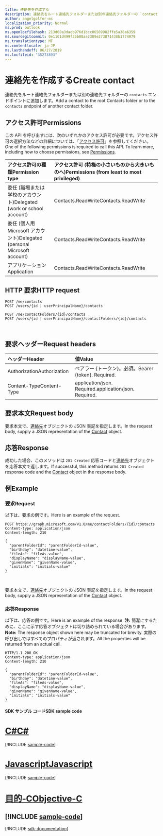 ```yaml
---
title: 連絡先を作成する
description: 連絡先をルート連絡先フォルダーまたは別の連絡先フォルダーの `contacts` エンドポイントに追加します。
author: angelgolfer-ms
localization_priority: Normal
ms.prod: outlook
ms.openlocfilehash: 213d60a3dacb976d1bcc06509982ffe5a38a6359
ms.sourcegitcommit: 0e1101d499f35b08aa2309e273871438b1774979
ms.translationtype: MT
ms.contentlocale: ja-JP
ms.lasthandoff: 06/27/2019
ms.locfileid: "35273893"
---
```

# <a name="create-contact"></a><span data-ttu-id="27e8d-103">連絡先を作成する</span><span class="sxs-lookup"><span data-stu-id="27e8d-103">Create contact</span></span>

<span data-ttu-id="27e8d-104">連絡先をルート連絡先フォルダーまたは別の連絡先フォルダーの `contacts` エンドポイントに追加します。</span><span class="sxs-lookup"><span data-stu-id="27e8d-104">Add a contact to the root Contacts folder or to the `contacts` endpoint of another contact folder.</span></span>

## <a name="permissions"></a><span data-ttu-id="27e8d-105">アクセス許可</span><span class="sxs-lookup"><span data-stu-id="27e8d-105">Permissions</span></span>

<span data-ttu-id="27e8d-p101">この API を呼び出すには、次のいずれかのアクセス許可が必要です。アクセス許可の選択方法などの詳細については、「[アクセス許可](/graph/permissions-reference)」を参照してください。</span><span class="sxs-lookup"><span data-stu-id="27e8d-p101">One of the following permissions is required to call this API. To learn more, including how to choose permissions, see [Permissions](/graph/permissions-reference).</span></span>

|<span data-ttu-id="27e8d-108">アクセス許可の種類</span><span class="sxs-lookup"><span data-stu-id="27e8d-108">Permission type</span></span>      | <span data-ttu-id="27e8d-109">アクセス許可 (特権の小さいものから大きいものへ)</span><span class="sxs-lookup"><span data-stu-id="27e8d-109">Permissions (from least to most privileged)</span></span>              |
|:--------------------|:---------------------------------------------------------|
|<span data-ttu-id="27e8d-110">委任 (職場または学校のアカウント)</span><span class="sxs-lookup"><span data-stu-id="27e8d-110">Delegated (work or school account)</span></span> | <span data-ttu-id="27e8d-111">Contacts.ReadWrite</span><span class="sxs-lookup"><span data-stu-id="27e8d-111">Contacts.ReadWrite</span></span>    |
|<span data-ttu-id="27e8d-112">委任 (個人用 Microsoft アカウント)</span><span class="sxs-lookup"><span data-stu-id="27e8d-112">Delegated (personal Microsoft account)</span></span> | <span data-ttu-id="27e8d-113">Contacts.ReadWrite</span><span class="sxs-lookup"><span data-stu-id="27e8d-113">Contacts.ReadWrite</span></span>    |
|<span data-ttu-id="27e8d-114">アプリケーション</span><span class="sxs-lookup"><span data-stu-id="27e8d-114">Application</span></span> | <span data-ttu-id="27e8d-115">Contacts.ReadWrite</span><span class="sxs-lookup"><span data-stu-id="27e8d-115">Contacts.ReadWrite</span></span> |

## <a name="http-request"></a><span data-ttu-id="27e8d-116">HTTP 要求</span><span class="sxs-lookup"><span data-stu-id="27e8d-116">HTTP request</span></span>

<!-- { "blockType": "ignored" } -->

```http
POST /me/contacts
POST /users/{id | userPrincipalName}/contacts

POST /me/contactFolders/{id}/contacts
POST /users/{id | userPrincipalName}/contactFolders/{id}/contacts
```

<br/>

## <a name="request-headers"></a><span data-ttu-id="27e8d-117">要求ヘッダー</span><span class="sxs-lookup"><span data-stu-id="27e8d-117">Request headers</span></span>

| <span data-ttu-id="27e8d-118">ヘッダー</span><span class="sxs-lookup"><span data-stu-id="27e8d-118">Header</span></span>       | <span data-ttu-id="27e8d-119">値</span><span class="sxs-lookup"><span data-stu-id="27e8d-119">Value</span></span> |
|:---------------|:--------|
| <span data-ttu-id="27e8d-120">Authorization</span><span class="sxs-lookup"><span data-stu-id="27e8d-120">Authorization</span></span>  | <span data-ttu-id="27e8d-p102">ベアラー {トークン}。必須。</span><span class="sxs-lookup"><span data-stu-id="27e8d-p102">Bearer {token}. Required.</span></span>  |
| <span data-ttu-id="27e8d-123">Content-Type</span><span class="sxs-lookup"><span data-stu-id="27e8d-123">Content-Type</span></span>  | <span data-ttu-id="27e8d-p103">application/json. Required.</span><span class="sxs-lookup"><span data-stu-id="27e8d-p103">application/json. Required.</span></span>  |

## <a name="request-body"></a><span data-ttu-id="27e8d-126">要求本文</span><span class="sxs-lookup"><span data-stu-id="27e8d-126">Request body</span></span>
<span data-ttu-id="27e8d-127">要求本文で、[連絡先](../resources/contact.md)オブジェクトの JSON 表記を指定します。</span><span class="sxs-lookup"><span data-stu-id="27e8d-127">In the request body, supply a JSON representation of the [Contact](../resources/contact.md) object.</span></span>

## <a name="response"></a><span data-ttu-id="27e8d-128">応答</span><span class="sxs-lookup"><span data-stu-id="27e8d-128">Response</span></span>

<span data-ttu-id="27e8d-129">成功した場合、このメソッドは `201 Created` 応答コードと[連絡先](../resources/contact.md)オブジェクトを応答本文で返します。</span><span class="sxs-lookup"><span data-stu-id="27e8d-129">If successful, this method returns `201 Created` response code and the [Contact](../resources/contact.md) object in the response body.</span></span>

## <a name="example"></a><span data-ttu-id="27e8d-130">例</span><span class="sxs-lookup"><span data-stu-id="27e8d-130">Example</span></span>

### <a name="request"></a><span data-ttu-id="27e8d-131">要求</span><span class="sxs-lookup"><span data-stu-id="27e8d-131">Request</span></span>

<span data-ttu-id="27e8d-132">以下は、要求の例です。</span><span class="sxs-lookup"><span data-stu-id="27e8d-132">Here is an example of the request.</span></span>

<!-- {
  "blockType": "request",
  "name": "create_contact_from_contactfolder"
}-->

```http
POST https://graph.microsoft.com/v1.0/me/contactFolders/{id}/contacts
Content-type: application/json
Content-length: 210

{
  "parentFolderId": "parentFolderId-value",
  "birthday": "datetime-value",
  "fileAs": "fileAs-value",
  "displayName": "displayName-value",
  "givenName": "givenName-value",
  "initials": "initials-value"
}
```

<br/>

<span data-ttu-id="27e8d-133">要求本文で、[連絡先](../resources/contact.md)オブジェクトの JSON 表記を指定します。</span><span class="sxs-lookup"><span data-stu-id="27e8d-133">In the request body, supply a JSON representation of the [Contact](../resources/contact.md) object.</span></span>

### <a name="response"></a><span data-ttu-id="27e8d-134">応答</span><span class="sxs-lookup"><span data-stu-id="27e8d-134">Response</span></span>

<span data-ttu-id="27e8d-135">以下は、応答の例です。</span><span class="sxs-lookup"><span data-stu-id="27e8d-135">Here is an example of the response.</span></span> <span data-ttu-id="27e8d-136">**注:** 簡潔にするために、ここに示す応答オブジェクトは切り詰められている場合があります。</span><span class="sxs-lookup"><span data-stu-id="27e8d-136">**Note:** The response object shown here may be truncated for brevity.</span></span> <span data-ttu-id="27e8d-137">実際の呼び出しではすべてのプロパティが返されます。</span><span class="sxs-lookup"><span data-stu-id="27e8d-137">All the properties will be returned from an actual call.</span></span>

<!-- {
  "blockType": "response",
  "truncated": true,
  "@odata.type": "microsoft.graph.contact"
} -->

```http
HTTP/1.1 200 OK
Content-type: application/json
Content-length: 210

{
  "parentFolderId": "parentFolderId-value",
  "birthday": "datetime-value",
  "fileAs": "fileAs-value",
  "displayName": "displayName-value",
  "givenName": "givenName-value",
  "initials": "initials-value"
}
```
#### <a name="sdk-sample-code"></a><span data-ttu-id="27e8d-138">SDK サンプル コード</span><span class="sxs-lookup"><span data-stu-id="27e8d-138">SDK sample code</span></span>
# <a name="ctabcs"></a>[<span data-ttu-id="27e8d-139">C#</span><span class="sxs-lookup"><span data-stu-id="27e8d-139">C#</span></span>](#tab/cs)
[!INCLUDE [sample-code](../includes/create_contact_from_contactfolder-Cs-snippets.md)]

# <a name="javascripttabjavascript"></a>[<span data-ttu-id="27e8d-140">Javascript</span><span class="sxs-lookup"><span data-stu-id="27e8d-140">Javascript</span></span>](#tab/javascript)
[!INCLUDE [sample-code](../includes/create_contact_from_contactfolder-Javascript-snippets.md)]

# <a name="objective-ctabobjective-c"></a>[<span data-ttu-id="27e8d-141">目的-C</span><span class="sxs-lookup"><span data-stu-id="27e8d-141">Objective-C</span></span>](#tab/objective-c)
[!INCLUDE [sample-code](../includes/create_contact_from_contactfolder-Objective-C-snippets.md)]
---

[!INCLUDE [sdk-documentation](../includes/snippets_sdk_documentation_link.md)]

<br/>

<!-- uuid: 8fcb5dbc-d5aa-4681-8e31-b001d5168d79
2015-10-25 14:57:30 UTC -->
<!-- {
  "type": "#page.annotation",
  "description": "Create Contact",
  "keywords": "",
  "section": "documentation",
  "tocPath": "",
  "suppressions": [
    "Error: /api-reference/v1.0/api/contactfolder-post-contacts.md:\r\n      BookmarkMissing: '[#tab/objective-c](Objective-C)'. Did you mean: #objective-c (score: 4)",
    "Error: /api-reference/v1.0/api/contactfolder-post-contacts.md:\r\n      BookmarkMissing: '[#tab/cs](C#)'. Did you mean: #c (score: 5)",
    "Error: /api-reference/v1.0/api/contactfolder-post-contacts.md:\r\n      BookmarkMissing: '[#tab/javascript](Javascript)'. Did you mean: #javascript (score: 4)"
  ]
}-->

